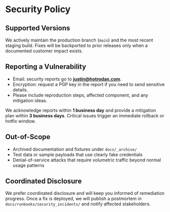 # Security Policy

## Supported Versions

We actively maintain the production branch (`main`) and the most recent staging build. Fixes will be backported to prior releases only when a documented customer impact exists.

## Reporting a Vulnerability

- Email: security reports go to **justin@hotrodan.com**.
- Encryption: request a PGP key in the report if you need to send sensitive details.
- Please include reproduction steps, affected component, and any mitigation ideas.

We acknowledge reports within **1 business day** and provide a mitigation plan within **3 business days**. Critical issues trigger an immediate rollback or hotfix window.

## Out-of-Scope

- Archived documentation and fixtures under `docs/_archive/`
- Test data or sample payloads that use clearly fake credentials
- Denial-of-service attacks that require volumetric traffic beyond normal usage patterns

## Coordinated Disclosure

We prefer coordinated disclosure and will keep you informed of remediation progress. Once a fix is deployed, we will publish a postmortem in `docs/runbooks/security_incidents/` and notify affected stakeholders.
